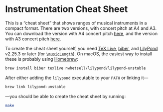 # Instrumentation Cheat Sheet

This is a “cheat sheet” that shows ranges of musical instruments in a compact format.
There are two versions, with concert pitch at A4 and A3.
You can download the version with A4 concert pitch
[here](https://github.com/nwhetsell/instrumentation-cheat-sheet/releases/download/v9/instrumentation-cheat-sheet-a4-concert.pdf),
and the version with A3 concert pitch
[here](https://github.com/nwhetsell/instrumentation-cheat-sheet/releases/download/v9/instrumentation-cheat-sheet-a3-concert.pdf).

To create the cheat sheet yourself, you need
[TeX Live](https://tug.org/texlive/),
[biber](https://sourceforge.net/projects/biblatex-biber/), and
[LilyPond](https://lilypond.org) v2.25.3 or later
(for [`\musicLength`](https://gitlab.com/lilypond/lilypond/-/commit/8c34733e3173649f7e66cbb07ce03225ca33c0e1)).
On macOS, the easiest way to install these is probably using [Homebrew](https://brew.sh):

```sh
brew install biber texlive nwhetsell/lilypond/lilypond-unstable
```

After either adding the `lilypond` executable to your `PATH` or linking it—

```sh
brew link lilypond-unstable
```

—you should be able to create the cheat sheet by running:

```sh
make
```
